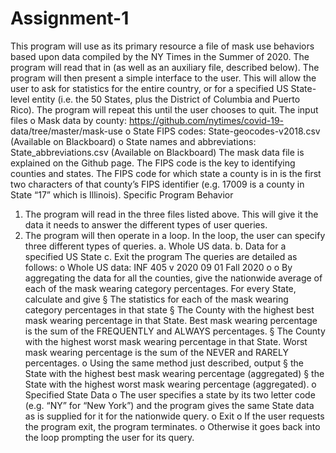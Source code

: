 # Assignment-1

This program will use as its primary resource a file of mask use behaviors based upon data compiled by the NY Times in the Summer of 2020. The program will read that in (as well as an auxiliary file, described below). The program will then present a simple interface to the user. This will allow the user to ask for statistics for the entire country, or for a specified US State-level entity (i.e. the 50 States, plus the District of Columbia and Puerto Rico). The program will repeat this until the user chooses to quit.
The input files
o Mask data by county: https://github.com/nytimes/covid-19-
data/tree/master/mask-use
o State FIPS codes: State-geocodes-v2018.csv (Available on Blackboard)
o State names and abbreviations: State_abbreviations.csv (Available on Blackboard) The mask data file is explained on the Github page.
The FIPS code is the key to identifying counties and states. The FIPS code for which state a county is in is the first two characters of that county’s FIPS identifier (e.g. 17009 is a county in State “17” which is Illinois).
Specific Program Behavior
1. The program will read in the three files listed above. This will give it the data it
needs to answer the different types of user queries.
2. The program will then operate in a loop. In the loop, the user can specify three
different types of queries.
a. Whole US data.
b. Data for a specified US State
c. Exit the program
The queries are detailed as follows: o Whole US data:
  INF 405
v 2020 09 01 Fall 2020
o o
By aggregating the data for all the counties, give the nationwide average of each of the mask wearing category percentages.
For every State, calculate and give
§ The statistics for each of the mask wearing category percentages in that state
§ The County with the highest best mask wearing percentage in that State. Best mask wearing percentage is the sum of the FREQUENTLY and ALWAYS percentages.
§ The County with the highest worst mask wearing percentage in that State. Worst mask wearing percentage is the sum of the NEVER and RARELY percentages.
o Using the same method just described, output
§ the State with the highest best mask wearing percentage (aggregated)
§ the State with the highest worst mask wearing percentage
(aggregated).
o Specified State Data
o The user specifies a state by its two letter code (e.g. “NY” for “New York”) and the program gives the same State data as is supplied for it for the nationwide
query. o Exit
o If the user requests the program exit, the program terminates.
o Otherwise it goes back into the loop prompting the user for its query.
